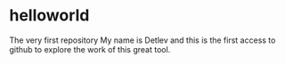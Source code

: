 # helloworld
The very first repository
My name is Detlev and this is the first access to github to explore the work of this great tool.
